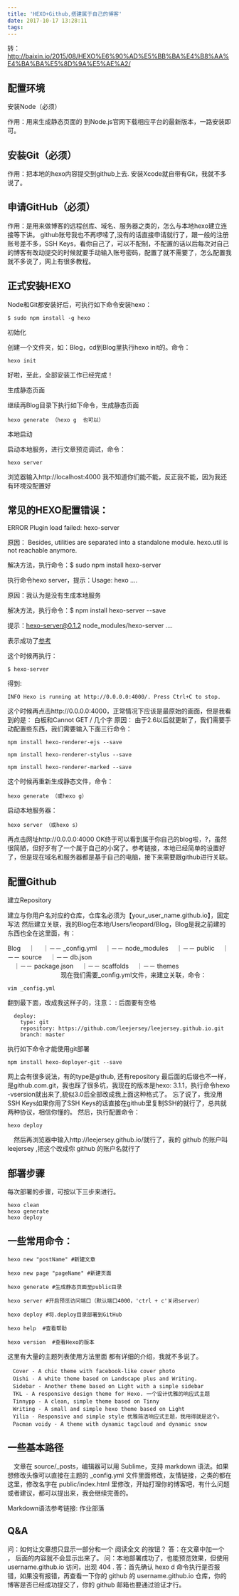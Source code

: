 ```yaml
---
title: 'HEXO+Github,搭建属于自己的博客'
date: 2017-10-17 13:28:11
tags:
---
```

转：http://baixin.io/2015/08/HEXO%E6%90%AD%E5%BB%BA%E4%B8%AA%E4%BA%BA%E5%8D%9A%E5%AE%A2/
## 配置环境
安装Node（必须）

作用：用来生成静态页面的 到Node.js官网下载相应平台的最新版本，一路安装即可。

## 安装Git（必须）

作用：把本地的hexo内容提交到github上去. 安装Xcode就自带有Git，我就不多说了。

## 申请GitHub（必须）

作用：是用来做博客的远程创库、域名、服务器之类的，怎么与本地hexo建立连接等下讲。 github账号我也不再啰嗦了,没有的话直接申请就行了，跟一般的注册账号差不多，SSH Keys，看你自己了，可以不配制，不配置的话以后每次对自己的博客有改动提交的时候就要手动输入账号密码，配置了就不需要了，怎么配置我就不多说了，网上有很多教程。

## 正式安装HEXO　

Node和Git都安装好后，可执行如下命令安装hexo：

``
$ sudo npm install -g hexo
``

初始化

创建一个文件夹，如：Blog，cd到Blog里执行hexo init的。命令：

``
hexo init
``

好啦，至此，全部安装工作已经完成！

生成静态页面

继续再Blog目录下执行如下命令，生成静态页面

``
hexo generate （hexo g  也可以）
``

本地启动

启动本地服务，进行文章预览调试，命令：

``
hexo server   
``

浏览器输入http://localhost:4000 我不知道你们能不能，反正我不能，因为我还有环境没配置好

## 常见的HEXO配置错误：

ERROR Plugin load failed: hexo-server

原因： Besides, utilities are separated into a standalone module. hexo.util is not reachable anymore.

解决方法，执行命令：$ sudo npm install hexo-server

执行命令hexo server，提示：Usage: hexo<Command> ....

原因：我认为是没有生成本地服务

解决方法，执行命令：$ npm install hexo-server --save

提示：hexo-server@0.1.2 node_modules/hexo-server
.... 

表示成功了[参考](https://hexo.io/zh-cn/docs/server.html)

这个时候再执行：

``
$ hexo-server
``

得到:

``
INFO Hexo is running at http://0.0.0.0:4000/. Press Ctrl+C to stop.
``

这个时候再点击http://0.0.0.0:4000，正常情况下应该是最原始的画面，但是我看到的是： 白板和Cannot GET / 几个字 原因： 由于2.6以后就更新了，我们需要手动配置些东西，我们需要输入下面三行命令：

``npm install hexo-renderer-ejs --save``

``npm install hexo-renderer-stylus --save``

``npm install hexo-renderer-marked --save``

这个时候再重新生成静态文件，命令：

``
hexo generate （或hexo g）
``

启动本地服务器：

``
hexo server （或hexo s）
``

再点击网址http://0.0.0.0:4000 OK终于可以看到属于你自己的blog啦，?，虽然很简陋，但好歹有了一个属于自己的小窝了。参考链接，本地已经简单的设置好了，但是现在域名和服务器都是基于自己的电脑，接下来需要跟github进行关联。

## 配置Github
建立Repository

建立与你用户名对应的仓库，仓库名必须为【your_user_name.github.io】，固定写法 然后建立关联，我的Blog在本地/Users/leopard/Blog，Blog是我之前建的东西也全在这里面，有：

Blog 
　｜ 
　｜－－ _config.yml 
　｜－－ node_modules 
　｜－－ public 
　｜－－ source 
　｜－－ db.json	
　｜－－ package.json 
　｜－－ scaffolds 
　｜－－ themes 　　　　　 　　　
现在我们需要_config.yml文件，来建立关联，命令：

``
vim _config.yml
``

翻到最下面，改成我这样子的，注意： : 后面要有空格

```
  deploy:
    type: git
    repository: https://github.com/leejersey/leejersey.github.io.git
    branch: master
```
执行如下命令才能使用git部署

``
npm install hexo-deployer-git --save
``

网上会有很多说法，有的type是github, 还有repository 最后面的后缀也不一样，是github.com.git，我也踩了很多坑，我现在的版本是hexo: 3.1.1，执行命令hexo -vsersion就出来了,貌似3.0后全部改成我上面这种格式了。 忘了说了，我没用SSH Keys如果你用了SSH Keys的话直接在github里复制SSH的就行了，总共就两种协议，相信你懂的。 然后，执行配置命令：

``
hexo deploy
``

　然后再浏览器中输入http://leejersey.github.io/就行了，我的 github 的账户叫 leejersey ,把这个改成你 github 的账户名就行了

## 部署步骤

每次部署的步骤，可按以下三步来进行。

```
hexo clean
hexo generate
hexo deploy
```

## 一些常用命令：

```
hexo new "postName" #新建文章

hexo new page "pageName" #新建页面

hexo generate #生成静态页面至public目录

hexo server #开启预览访问端口（默认端口4000，'ctrl + c'关闭server）

hexo deploy #将.deploy目录部署到GitHub

hexo help  #查看帮助

hexo version  #查看Hexo的版本
```

这里有大量的主题列表使用方法里面 都有详细的介绍，我就不多说了。 

```
　Cover - A chic theme with facebook-like cover photo 
　Oishi - A white theme based on Landscape plus and Writing. 
　Sidebar - Another theme based on Light with a simple sidebar 
　TKL - A responsive design theme for Hexo. 一个设计优雅的响应式主题 
　Tinnypp - A clean, simple theme based on Tinny 
　Writing - A small and simple hexo theme based on Light 
　Yilia - Responsive and simple style 优雅简洁响应式主题，我用得就是这个。
　Pacman voidy - A theme with dynamic tagcloud and dynamic snow
```

## 一些基本路径

　文章在 source/_posts，编辑器可以用 Sublime，支持 markdown 语法。如果想修改头像可以直接在主题的 _config.yml 文件里面修改，友情链接，之类的都在这里，修改名字在 public/index.html 里修改，开始打理你的博客吧，有什么问题或者建议，都可以提出来，我会继续完善的。

Markdown语法参考链接: 作业部落

## Q&A

问：如何让文章想只显示一部分和一个 阅读全文 的按钮？ 
答：在文章中加一个 <!--more--> ， <!--more--> 后面的内容就不会显示出来了。
问：本地部署成功了，也能预览效果，但使用 username.github.io 访问，出现 404 . 
答：首先确认 hexo d 命令执行是否报错，如果没有报错，再查看一下你的 github 的 username.github.io 仓库，你的博客是否已经成功提交了，你的 github 邮箱也要通过验证才行。